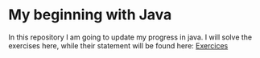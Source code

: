 # My beginning with Java

In this repository I am going to update my progress in java.
I will solve the exercises here, while their statement will be found here:
[Exercices](https://greenyhat.github.io/javaExercices/index.html)
